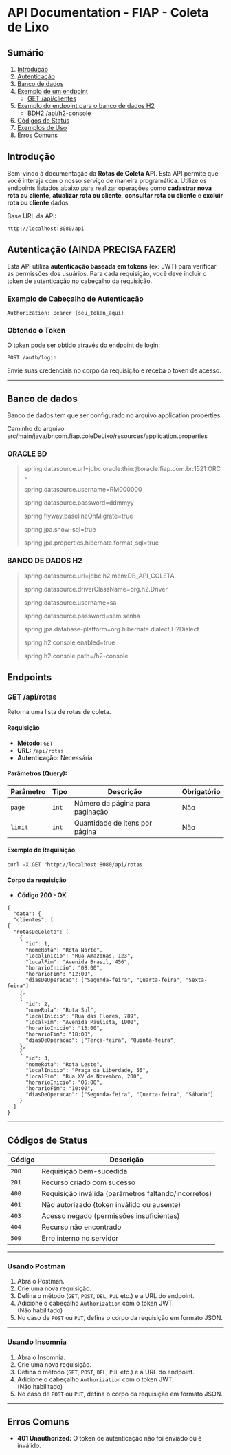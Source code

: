 <h1>API Documentation - FIAP - Coleta de Lixo</h1>

<h2>Sumário</h2>
<ol>
<li><a href="#introdu%C3%A7%C3%A3o">Introdução</a></li>
<li><a href="#autentica%C3%A7%C3%A3o">Autenticação</a></li>
<li><a href="#autentica%C3%A7%C3%A3o">Banco de dados</a></li>
<li><a href="#endpoints">Exemplo de um endpoint</a>
   <ul>
      <li><a href="#post-apiresource">GET /api/clientes</a></li>
   </ul>
<li><a href="#endpoints">Exemplo do endpoint para o banco de dados H2</a>
   <ul>
      <li><a href="#post-apiresource">BDH2 /api/h2-console</a></li>
</ul>
</li>
</li>
<li><a href="#c%C3%B3digos-de-status">Códigos de Status</a></li>
<li><a href="#exemplos-de-uso">Exemplos de Uso</a></li>
<li><a href="#erros-comuns">Erros Comuns</a></li>
</ol>

<h2><a id="introdu%C3%A7%C3%A3o"></a>Introdução</h2>

<p>Bem-vindo à documentação da <strong>Rotas de Coleta API</strong>. Esta API permite que você interaja com o nosso serviço de maneira programática. Utilize os endpoints listados abaixo para realizar operações como <strong>cadastrar nova rota ou cliente</strong>, <strong>atualizar rota ou cliente</strong>, <strong>consultar rota ou cliente</strong> e <strong>excluir rota ou cliente</strong> dados.</p>

<p>Base URL da API: </p>
<pre><code>http://localhost:8080/api
</code></pre>

<h2><a id="autentica%C3%A7%C3%A3o"></a>Autenticação (AINDA PRECISA FAZER)</h2>

<p>Esta API utiliza <strong>autenticação baseada em tokens</strong> (ex: JWT) para verificar as permissões dos usuários. Para cada requisição, você deve incluir o token de autenticação no cabeçalho da requisição.</p>

<h3>Exemplo de Cabeçalho de Autenticação</h3>
<pre><code>Authorization: Bearer {seu_token_aqui}
</code></pre>

<h3>Obtendo o Token</h3>
<p>O token pode ser obtido através do endpoint de login:</p>
<pre><code>POST /auth/login
</code></pre>
<p>Envie suas credenciais no corpo da requisição e receba o token de acesso.</p>

<hr>

<h2><a id="autentica%C3%A7%C3%A3o"></a>Banco de dados</h2>

<p>Banco de dados tem que ser configurado no arquivo application.properties</p>

<p>Caminho do arquivo src/main/java/br.com.fiap.coleDeLixo/resources/application.properties</p>

### ORACLE BD ###

>spring.datasource.url=jdbc:oracle:thin:@oracle.fiap.com.br:1521:ORCL
>
>spring.datasource.username=RM000000
>
>spring.datasource.password=ddmmyy
>
>spring.flyway.baselineOnMigrate=true
>
>spring.jpa.show-sql=true
>
>spring.jpa.properties.hibernate.format_sql=true

### BANCO DE DADOS H2 ###

>spring.datasource.url=jdbc:h2:mem:DB_API_COLETA
>
>spring.datasource.driverClassName=org.h2.Driver
>
>spring.datasource.username=sa
>
>spring.datasource.password=sem senha
>
>spring.jpa.database-platform=org.hibernate.dialect.H2Dialect
>
>spring.h2.console.enabled=true
>
>spring.h2.console.path=/h2-console</p>

<h2><a id="endpoints"></a>Endpoints</h2>

<h3><a id="get-apiresource"></a>GET /api/rotas</h3>
<p>Retorna uma lista de rotas de coleta.</p>

<h4>Requisição</h4>
<ul>
<li><strong>Método:</strong> <code>GET</code></li>
<li><strong>URL:</strong> <code>/api/rotas</code></li>
<li><strong>Autenticação:</strong> Necessária</li>
</ul>

<h4>Parâmetros (Query):</h4>
<table>
<thead>
<tr>
<th>Parâmetro</th>
<th>Tipo</th>
<th>Descrição</th>
<th>Obrigatório</th>
</tr>
</thead>
<tbody>
<tr>
<td><code>page</code></td>
<td><code>int</code></td>
<td>Número da página para paginação</td>
<td>Não</td>
</tr>
<tr>
<td><code>limit</code></td>
<td><code>int</code></td>
<td>Quantidade de itens por página</td>
<td>Não</td>
</tr>
</tbody>
</table>

<h4>Exemplo de Requisição</h4>
<pre><code>curl -X GET "http://localhost:8080/api/rotas
</code></pre>

<h4>Corpo da requisição</h4>
<ul>
<li><strong>Código 200 - OK</strong></li>
</ul>
<pre><code>{
  "data": {
  "clientes": [
{
  "rotasDeColeta": [
    {
      "id": 1,
      "nomeRota": "Rota Norte",
      "localInicio": "Rua Amazonas, 123",
      "localFim": "Avenida Brasil, 456",
      "horarioInicio": "08:00",
      "horarioFim": "12:00",
      "diasDeOperacao": ["Segunda-feira", "Quarta-feira", "Sexta-feira"]
    },
    {
      "id": 2,
      "nomeRota": "Rota Sul",
      "localInicio": "Rua das Flores, 789",
      "localFim": "Avenida Paulista, 1000",
      "horarioInicio": "13:00",
      "horarioFim": "18:00",
      "diasDeOperacao": ["Terça-feira", "Quinta-feira"]
    },
    {
      "id": 3,
      "nomeRota": "Rota Leste",
      "localInicio": "Praça da Liberdade, 55",
      "localFim": "Rua XV de Novembro, 200",
      "horarioInicio": "06:00",
      "horarioFim": "10:00",
      "diasDeOperacao": ["Segunda-feira", "Quarta-feira", "Sábado"]
    }
  ]
}
</code></pre>

<hr>

<h2><a id="c%C3%B3digos-de-status"></a>Códigos de Status</h2>

<table>
<thead>
<tr>
<th>Código</th>
<th>Descrição</th>
</tr>
</thead>
<tbody>
<tr>
<td><code>200</code></td>
<td>Requisição bem-sucedida</td>
</tr>
<tr>
<td><code>201</code></td>
<td>Recurso criado com sucesso</td>
</tr>
<tr>
<td><code>400</code></td>
<td>Requisição inválida (parâmetros faltando/incorretos)</td>
</tr>
<tr>
<td><code>401</code></td>
<td>Não autorizado (token inválido ou ausente)</td>
</tr>
<tr>
<td><code>403</code></td>
<td>Acesso negado (permissões insuficientes)</td>
</tr>
<tr>
<td><code>404</code></td>
<td>Recurso não encontrado</td>
</tr>
<tr>
<td><code>500</code></td>
<td>Erro interno no servidor</td>
</tr>
</tbody>
</table>

<hr>

<h3>Usando Postman</h3>
<ol>
<li>Abra o Postman.</li>
<li>Crie uma nova requisição.</li>
<li>Defina o método (<code>GET</code>, <code>POST</code>, <code>DEL</code>, <code>PUL</code> etc.) e a URL do endpoint.</li>
<li>Adicione o cabeçalho <code>Authorization</code> com o token JWT.</li> (Não habilitado)
<li>No caso de <code>POST</code> ou <code>PUT</code>, defina o corpo da requisição em formato JSON.</li>
</ol>

<hr>

<h3>Usando Insomnia</h3>
<ol>
<li>Abra o Insomnia.</li>
<li>Crie uma nova requisição.</li>
<li>Defina o método (<code>GET</code>, <code>POST</code>, <code>DEL</code>, <code>PUL</code> etc.) e a URL do endpoint.</li>
<li>Adicione o cabeçalho <code>Authorization</code> com o token JWT.</li> (Não habilitado)
<li>No caso de <code>POST</code> ou <code>PUT</code>, defina o corpo da requisição em formato JSON.</li>
</ol>

<hr>

<h2><a id="erros-comuns"></a>Erros Comuns</h2>

<ul>
<li><strong>401 Unauthorized:</strong> O token de autenticação não foi enviado ou é inválido.
